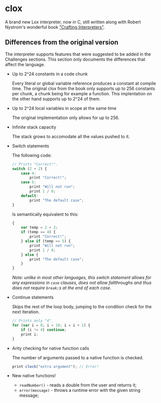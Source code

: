 # clox

A brand new Lox interpreter, now in C, still written along with Robert Nystrom's
wonderful book ["Crafting Interpreters"](http://craftinginterpreters.com).

## Differences from the original version

The interpreter supports features that were suggested to be added in the
Challenges sections. This section only documents the differences that affect
the language.

- Up to 2^24 constants in a code chunk

  Every literal or global variable reference produces a constant at compile
  time. The original clox from the book only supports up to 256 constants per
  chunk, a chunk being for example a function. This implentation on the other
  hand supports up to 2^24 of them.

- Up to 2^24 local variables in scope at the same time

  The original implementation only allows for up to 256.

- Infinite stack capacity

  The stack grows to accomodate all the values pushed to it.

- Switch statements

  The following code:

  ```javascript
  // Prints "Correct!".
  switch (2 + 2) {
      case 4:
          print "Correct!";
      case 5:
          print "Will not run";
          print 1 / 0;
      default:
          print "The default case";
  }
  ```

  Is semantically equivalent to this:

  ```javascript
  {
      var temp = 2 + 2;
      if (temp == 4) {
          print "Correct!";
      } else if (temp == 5) {
          print "Will not run";
          print 1 / 0;
      } else {
          print "The default case";
      }
  }
  ```

  _Note: unlike in most other languages, this switch statement allows for any
  expressions in `case` clauses, does not allow fallthroughs and thus does not
  require `break;`s at the end of each case._

- Continue statements

  Skips the rest of the loop body, jumping to the condition check for the next
  iteration.

  ```javascript
  // Prints only "4".
  for (var i = 0; i < 10; i = i + 1) {
      if (i != 4) continue;
      print i;
  }
  ```

- Arity checking for native function calls

  The number of arguments passed to a native function is checked.

  ```javascript
  print clock("extra argument"); // Error!
  ```

- New native functions!

  - `readNumber()` - reads a double from the user and returns it;
  - `error(message)` - throws a runtime error with the given string message;
